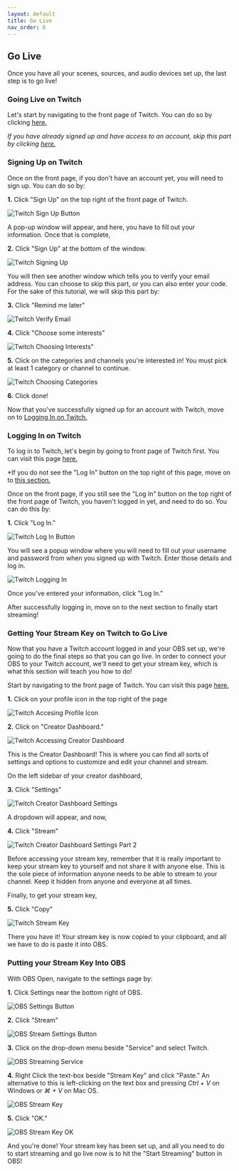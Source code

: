 ```yaml
---
layout: default
title: Go Live
nav_order: 6
---
```


## Go Live

Once you have all your scenes, sources, and audio devices set up, the last step is to go live!

### Going Live on Twitch

Let's start by navigating to the front page of Twitch. You can do so by clicking [here.](https://twitch.tv)

*If you have already signed up and have access to an account, skip this part by clicking [here.](https://pazcharles02.github.io/OBS-and-Twitch-Livestreaming/docs/go-live/#logging-in-on-twitch)*

### Signing Up on Twitch

Once on the front page, if you don't have an account yet, you will need to sign up. You can do so by:

**1.** Click "Sign Up" on the top right of the front page of Twitch.

![Twitch Sign Up Button](https://github.com/pazcharles02/OBS-and-Twitch-Livestreaming/blob/gh-pages/assets/images/twitch_front_page_sign_up.png?raw=true "Twitch Sign Up Button")

A pop-up window will appear, and here, you have to fill out your information. Once that is complete,

**2.** Click "Sign Up" at the bottom of the window.

![Twitch Signing Up](https://github.com/pazcharles02/OBS-and-Twitch-Livestreaming/blob/gh-pages/assets/images/twitch_signing_up.png?raw=true "Twitch Signing Up")

You will then see another window which tells you to verify your email address. You can choose to skip this part, or you can also enter your code. For the sake of this tutorial, we will skip this part by:

**3.** Click "Remind me later"

![Twitch Verify Email](https://github.com/pazcharles02/OBS-and-Twitch-Livestreaming/blob/gh-pages/assets/images/twitch_verify_email.png?raw=true "Twitch Verify Email")

**4.** Click "Choose some interests"

![Twitch Choosing Interests"](https://github.com/pazcharles02/OBS-and-Twitch-Livestreaming/blob/gh-pages/assets/images/twitch_choosing_interests.png?raw=true "Twitch Choosing Interests")

**5.** Click on the categories and channels you're interested in! You must pick at least 1 category or channel to continue.

![Twitch Choosing Categories](https://github.com/pazcharles02/OBS-and-Twitch-Livestreaming/blob/gh-pages/assets/images/twitch_choosing_categories.png?raw=true "Twitch Choosing Categories")

**6.** Click done!

Now that you've successfully signed up for an account with Twitch, move on to [Logging In on Twitch.](https://pazcharles02.github.io/OBS-and-Twitch-Livestreaming/docs/go-live/#logging-in-on-twitch)

### Logging In on Twitch

To log in to Twitch, let's begin by going to front page of Twitch first. You can visit this page [here.](https://twitch.tv)

*If you do not see the "Log In" button on the top right of this page, move on to [this section.](https://pazcharles02.github.io/OBS-and-Twitch-Livestreaming/docs/go-live/#getting-your-stream-key-on-twitch-to-go-live)

Once on the front page, if you still see the "Log In" button on the top right of the front page of Twitch, you haven't logged in yet, and need to do so. You can do this by:

**1.** Click "Log In."

![Twitch Log In Button](https://github.com/pazcharles02/OBS-and-Twitch-Livestreaming/blob/gh-pages/assets/images/twitch_front_page_log_in.png?raw=true "Twitch Log In Button")

You will see a popup window where you will need to fill out your username and password from when you signed up with Twitch. Enter those details and log in.

![Twitch Logging In](https://github.com/pazcharles02/OBS-and-Twitch-Livestreaming/blob/gh-pages/assets/images/twitch_logging_in.png?raw=true "Twitch Logging In")

Once you've entered your information, click "Log In."

After successfully logging in, move on to the next section to finally start streaming!

### Getting Your Stream Key on Twitch to Go Live

Now that you have a Twitch account logged in and your OBS set up, we're going to do the final steps so that you can go live. In order to connect your OBS to your Twitch account, we'll need to get your stream key, which is what this section will teach you how to do!

Start by navigating to the front page of Twitch. You can visit this page [here.](https://twitch.tv)

**1.** Click on your profile icon in the top right of the page

![Twitch Accesing Profile Icon](https://github.com/pazcharles02/OBS-and-Twitch-Livestreaming/blob/gh-pages/assets/images/twitch_access_profile_icon.png?raw=true "Twitch Accessing Profile Icon")

**2.** Click on "Creator Dashboard."

![Twitch Accessing Creator Dashboard](https://github.com/pazcharles02/OBS-and-Twitch-Livestreaming/blob/gh-pages/assets/images/twitch_creator_dashboard_icon.png?raw=true "Twitch Accessing Creator Dashboard")

This is the Creator Dashboard! This is where you can find all sorts of settings and options to customize and edit your channel and stream.

On the left sidebar of your creator dashboard,

**3.** Click "Settings"

![Twitch Creator Dashboard Settings](https://github.com/pazcharles02/OBS-and-Twitch-Livestreaming/blob/gh-pages/assets/images/twitch_creator_dashboard_step1.png?raw=true "Twitch Creator Dashboard Settings")

A dropdown will appear, and now,

**4.** Click "Stream"

![Twitch Creator Dashboard Settings Part 2](https://github.com/pazcharles02/OBS-and-Twitch-Livestreaming/blob/gh-pages/assets/images/twitch_creator_dashboard_step2.png?raw=true "Twitch Creator Dashboard Settings Part 2")

Before accessing your stream key, remember that it is really important to keep your stream key to yourself and not share it with anyone else. This is the sole piece of information anyone needs to be able to stream to your channel. Keep it hidden from anyone and everyone at all times.

Finally, to get your stream key, 

**5.** Click "Copy"

![Twitch Stream Key](https://github.com/pazcharles02/OBS-and-Twitch-Livestreaming/blob/gh-pages/assets/images/twitch_stream_key.png?raw=true "Twitch Stream Key")

There you have it! Your stream key is now copied to your clipboard, and all we have to do is paste it into OBS.

### Putting your Stream Key Into OBS

With OBS Open, navigate to the settings page by:

**1.** Click Settings near the bottom right of OBS.

![OBS Settings Button](https://github.com/pazcharles02/OBS-and-Twitch-Livestreaming/blob/gh-pages/assets/images/OBS_settings_button.png?raw=true "OBS Settings Button")

**2.** Click "Stream"

![OBS Stream Settings Button](https://github.com/pazcharles02/OBS-and-Twitch-Livestreaming/blob/gh-pages/assets/images/OBS_stream_settings_button.png?raw=true "OBS Stream Settings Button")

**3.** Click on the drop-down menu beside "Service" and select Twitch.

![OBS Streaming Service](https://github.com/pazcharles02/OBS-and-Twitch-Livestreaming/blob/gh-pages/assets/images/OBS_streaming_service.png?raw=true "OBS Streaming Service")

**4.** Right Click the text-box beside "Stream Key" and click "Paste." An alternative to this is left-clicking on the text box and pressing *Ctrl + V* on Windows or *⌘ + V* on Mac OS.

![OBS Stream Key](https://github.com/pazcharles02/OBS-and-Twitch-Livestreaming/blob/gh-pages/assets/images/OBS_stream_key.png?raw=true "OBS Stream Key")

**5.** Click "OK."

![OBS Stream Key OK](https://github.com/pazcharles02/OBS-and-Twitch-Livestreaming/blob/gh-pages/assets/images/OBS_stream_key_OK.png?raw=true "OBS Stream Key OK")

And you're done! Your stream key has been set up, and all you need to do to start streaming and go live now is to hit the "Start Streaming" button in OBS!
